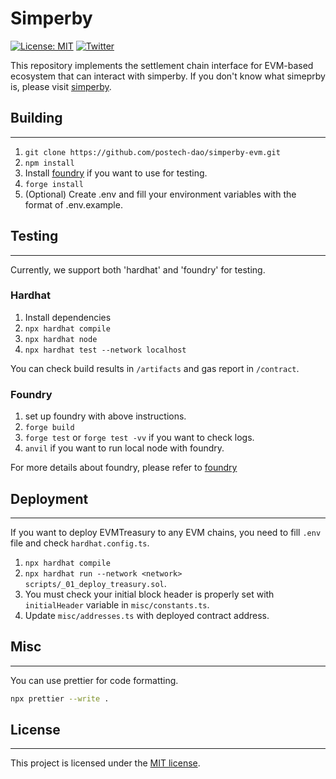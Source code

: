 # Simperby

[![License: MIT](https://img.shields.io/github/license/postech-dao/simperby)](https://opensource.org/licenses/MIT)
[![Twitter][twitter-image]][twitter-link]

[twitter-image]: https://img.shields.io/twitter/follow/postech_dao?style=social
[twitter-link]: https://twitter.com/postech_dao

This repository implements the settlement chain interface for EVM-based ecosystem that can interact with simperby.
If you don't know what simeprby is, please visit [simperby]("https://github.com/postech-dao/simperby").

## Building

---

1. `git clone https://github.com/postech-dao/simperby-evm.git`
2. `npm install`
3. Install [foundry](https://book.getfoundry.sh/getting-started/installation) if you want to use for testing.
4. `forge install`
5. (Optional) Create .env and fill your environment variables with the format of .env.example.

## Testing

---

Currently, we support both 'hardhat' and 'foundry' for testing.

### Hardhat

1. Install dependencies
2. `npx hardhat compile`
3. `npx hardhat node`
4. `npx hardhat test --network localhost`

You can check build results in `/artifacts` and gas report in `/contract`.

### Foundry

1. set up foundry with above instructions.
2. `forge build`
3. `forge test` or `forge test -vv` if you want to check logs.
4. `anvil` if you want to run local node with foundry.

For more details about foundry, please refer to [foundry]("https://github.com/foundry-rs/foundry")

## Deployment

---

If you want to deploy EVMTreasury to any EVM chains, you need to fill `.env` file and check `hardhat.config.ts`.

1. `npx hardhat compile`
2. `npx hardhat run --network <network> scripts/_01_deploy_treasury.sol`.
3. You must check your initial block header is properly set with `initialHeader` variable in `misc/constants.ts`.
4. Update `misc/addresses.ts` with deployed contract address.

## Misc

---

You can use prettier for code formatting.

```bash
npx prettier --write .
```

## License

---

This project is licensed under the [MIT license](./LICENSE).
